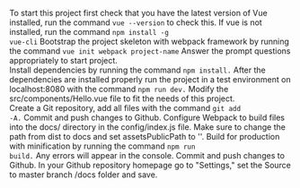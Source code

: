 To start this project first check that you have the latest version of Vue installed, run the command <code>vue --version</code> to check this. If vue is not installed, run the command <code>npm install -g vue-cli</code>
Bootstrap the project skeleton with webpack framework by running the command <code>vue init webpack project-name</code> 
Answer the prompt questions appropriately to start project.  
Install dependencies by running the command <code>npm install.</code> 
After the dependencies are installed properly run the project in a test environment on localhost:8080 with the command <code>npm run dev.</code>
Modify the src/components/Hello.vue file to fit the needs of this project.  
Create a Git repository, add all files with the command <code>git add -A.</code> Commit and push changes to Github.
Configure Webpack to build files into the docs/ directory in the config/index.js file. Make sure to change the path from dist to docs and set assetsPublicPath to ''.
Build for production with minification by running the command <code>npm run build.</code>
Any errors will appear in the console. Commit and push changes to Github.
In your Github repository homepage go to "Settings," set the Source to master branch /docs folder and save.

